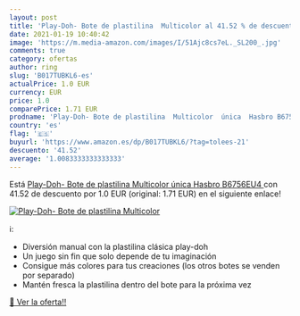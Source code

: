 ```yaml
---
layout: post
title: 'Play-Doh- Bote de plastilina  Multicolor al 41.52 % de descuento'
date: 2021-01-19 10:40:42
image: 'https://m.media-amazon.com/images/I/51Ajc8cs7eL._SL200_.jpg'
comments: true
category: ofertas
author: ring
slug: 'B017TUBKL6-es'
actualPrice: 1.0 EUR
currency: EUR
price: 1.0
comparePrice: 1.71 EUR
prodname: 'Play-Doh- Bote de plastilina  Multicolor  única  Hasbro B6756EU4 '
country: 'es'
flag: '🇪🇸'
buyurl: 'https://www.amazon.es/dp/B017TUBKL6/?tag=tolees-21'
descuento: '41.52'
average: '1.0083333333333333'
---
```


Está [Play-Doh- Bote de plastilina  Multicolor  única  Hasbro B6756EU4 ](https://www.amazon.es/dp/B017TUBKL6/?tag=tolees-21) con 41.52 de descuento por 1.0 EUR (original: 1.71 EUR) en el siguiente enlace!

[![Play-Doh- Bote de plastilina  Multicolor](https://m.media-amazon.com/images/I/51Ajc8cs7eL._SL200_.jpg)](https://www.amazon.es/dp/B017TUBKL6/?tag=tolees-21)

ℹ️:

- Diversión manual con la plastilina clásica play-doh
- Un juego sin fin que solo depende de tu imaginación
- Consigue más colores para tus creaciones (los otros botes se venden por separado)
- Mantén fresca la plastilina dentro del bote para la próxima vez

[🛒 Ver la oferta!!](https://www.amazon.es/dp/B017TUBKL6/?tag=tolees-21)
